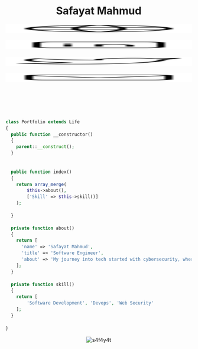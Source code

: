 <!---<p align="center">
<p align="center">
<img align="center" src="https://github.com/S4F4Y4T/S4F4Y4T/assets/46479689/aadfa982-cff2-4391-b711-8bd22b798a90" height="350px" ></p>
<!---<p align="center">
<img align="center" src="https://github.com/S4F4Y4T/S4F4Y4T/assets/46479689/c6768854-da64-4589-bf5c-e6471998e286" height="350px" >
</p>--->
<h1 align="center">
Safayat Mahmud
</h1>
<p align="center">
<a href="https://safay.at/">
<picture height="24">
<source height="24" media="(prefers-color-scheme: dark)" srcset="https://raw.githubusercontent.com/S4F4Y4T/S4F4Y4T/master/icons/globe-white.svg">
<source height="24" media="(prefers-color-scheme: light)" srcset="https://raw.githubusercontent.com/S4F4Y4T/S4F4Y4T/master/icons/globe.svg">
<img height="24" alt="Website" src="https://raw.githubusercontent.com/S4F4Y4T/S4F4Y4T/master/icons/globe.svg" width="100%">
</picture>
</a>&nbsp;&nbsp;

<a href="https://www.linkedin.com/in/S4F4Y4T/">
<picture height="24">
<source height="24" media="(prefers-color-scheme: dark)" srcset="https://raw.githubusercontent.com/S4F4Y4T/S4F4Y4T/master/icons/linkedin-white.svg">
<source height="24" media="(prefers-color-scheme: light)" srcset="https://raw.githubusercontent.com/S4F4Y4T/S4F4Y4T/master/icons/linkedin.svg">
<img height="24" alt="Linkedin" src="https://raw.githubusercontent.com/S4F4Y4T/S4F4Y4T/master/icons/linkedin.svg" width="100%">
</picture>
</a>&nbsp;&nbsp;
<a href="https://twitter.com/S4F4Y4T">
<picture height="24">
<source height="24" media="(prefers-color-scheme: dark)" srcset="https://raw.githubusercontent.com/S4F4Y4T/S4F4Y4T/master/icons/twitter-white.svg">
<source height="24" media="(prefers-color-scheme: light)" srcset="https://raw.githubusercontent.com/S4F4Y4T/S4F4Y4T/master/icons/twitter.svg">
<img height="24" alt="Twitter" src="https://raw.githubusercontent.com/S4F4Y4T/S4F4Y4T/master/icons/twitter.svg" width="100%">
</picture>
</a>&nbsp;&nbsp;

<a href="mailto:safayat.me@gmail.com">
<picture height="24">
<source height="24" media="(prefers-color-scheme: dark)" srcset="https://raw.githubusercontent.com/S4F4Y4T/S4F4Y4T/master/icons/mail-white.svg">
<source height="24" media="(prefers-color-scheme: light)" srcset="https://raw.githubusercontent.com/S4F4Y4T/S4F4Y4T/master/icons/mail.svg">
<img height="24" alt="Mail" src="https://raw.githubusercontent.com/S4F4Y4T/S4F4Y4T/master/icons/mail.svg" width="100%">
</picture>
</a>&nbsp;&nbsp;
</p>


<br><br>

```php

class Portfolio extends Life
{
  public function __constructor()
  {
    parent::__construct();
  }


  public function index()
  {
    return array_merge(
        $this->about(),
        ['Skill' => $this->skill()]
    );
    
  }

  private function about()
  {
    return [
      'name' => 'Safayat Mahmud',
      'title' => 'Software Engineer',
      'about' => 'My journey into tech started with cybersecurity, where I was fascinated by breaking and securing systems. But as I dived deeper, my curiosity grew about what happens behind the scenes—how applications are built and operate. That curiosity led me to software development. As I deepened my skills, I discovered DevOps—the perfect combination of development, automation, and operations. Now, I focus on streamlining workflows, optimizing infrastructure, and ensuring seamless deployments. My passion lies in building reliable, efficient, and scalable systems that empower businesses to innovate faster.'
    ];
  }

  private function skill()
  {
    return [
        'Software Development', 'Devops', 'Web Security'
    ];
  }
  
}


```

<p align="center"><img align="center" src="https://github-readme-stats.vercel.app/api/top-langs?username=s4f4y4t&show_icons=true&locale=en&layout=compact&theme=dark" alt="s4f4y4t" />
</p>


